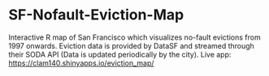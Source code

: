 # SF-Nofault-Eviction-Map
Interactive R map of San Francisco which visualizes no-fault evictions from 1997 onwards. Eviction data is provided by DataSF and streamed through their SODA API (Data is updated periodically by the city). 
Live app: https://clam140.shinyapps.io/eviction_map/
